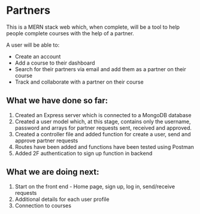 # Partners

This is a MERN stack web which, when complete, will be a tool to help people complete courses with the help of a partner. 

A user will be able to: 
 - Create an account
 - Add a course to their dashboard 
 - Search for their partners via email and add them as a partner on their course
 - Track and collaborate with a partner on their course

## What we have done so far:
1. Created an Express server which is connected to a MongoDB database
2. Created a user model which, at this stage, contains only the username, password and arrays for partner requests sent, received and approved. 
3. Created a controller file and added function for create a user, send and approve partner requests
4. Routes have been added and functions have been tested using Postman
5. Added 2F authentication to sign up function in backend

## What we are doing next:
1. Start on the front end - Home page, sign up, log in, send/receive requests
2. Additional details for each user profile
3. Connection to courses